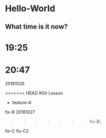 
# Hello-World
## What time is it now?
# 19:25
# 20:47
20181026

<<<<<<< HEAD
#Git Lesson

- feature-A

fix-B
20181027


>>>>>>> fix-B\\

fix-C
fix-C2



